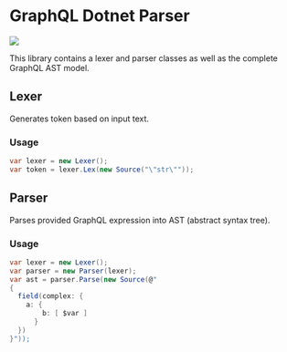 # GraphQL Dotnet Parser
<img src="https://ci.appveyor.com/api/projects/status/?svg=true"/>

This library contains a lexer and parser classes as well as the complete GraphQL AST model.

## Lexer
Generates token based on input text.
### Usage
```csharp
var lexer = new Lexer();
var token = lexer.Lex(new Source("\"str\""));
```

## Parser
Parses provided GraphQL expression into AST (abstract syntax tree).
### Usage
```csharp
var lexer = new Lexer();
var parser = new Parser(lexer);
var ast = parser.Parse(new Source(@"
{
  field(complex: {
    a: {
        b: [ $var ]
      }
  })
}"));
```
